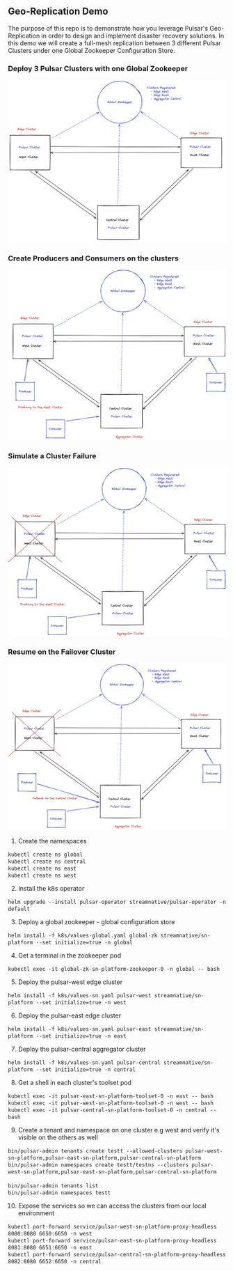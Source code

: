 Geo-Replication Demo
--------------------
The purpose of this repo is to demonstrate how you leverage Pulsar's Geo-Replication in order to design and implement disaster recovery solutions.
In this demo we will create a full-mesh replication between 3 different Pulsar Clusters under one 
Global Zookeeper Configuration Store.

### Deploy 3 Pulsar Clusters with one Global Zookeeper
![Alt text](images/geo1.png "Geo1")

### Create Producers and Consumers on the clusters
![Alt text](images/geo2.png "Geo2")

### Simulate a Cluster Failure
![Alt text](images/geo3.png "Geo3")

### Resume on the Failover Cluster
![Alt text](images/geo4.png "Geo4")

1. Create the namespaces
```shell
kubectl create ns global
kubectl create ns central
kubectl create ns east
kubectl create ns west
```

2. Install the k8s operator
```shell
helm upgrade --install pulsar-operator streamnative/pulsar-operator -n default
```

3. Deploy a global zookeeper - global configuration store
```shell
helm install -f k8s/values-global.yaml global-zk streamnative/sn-platform --set initialize=true -n global
```

4. Get a terminal in the zookeeper pod 
```shell
kubectl exec -it global-zk-sn-platform-zookeeper-0 -n global -- bash
```

5. Deploy the pulsar-west edge cluster
```shell
helm install -f k8s/values-sn.yaml pulsar-west streamnative/sn-platform --set initialize=true -n west
```

6. Deploy the pulsar-east edge cluster
```shell
helm install -f k8s/values-sn.yaml pulsar-east streamnative/sn-platform --set initialize=true -n east
```

7. Deploy the pulsar-central aggregator cluster
```shell
helm install -f k8s/values-sn.yaml pulsar-central streamnative/sn-platform --set initialize=true -n central
```

8. Get a shell in each cluster's toolset pod
```shell
kubectl exec -it pulsar-east-sn-platform-toolset-0 -n east -- bash
kubectl exec -it pulsar-west-sn-platform-toolset-0 -n west -- bash
kubectl exec -it pulsar-central-sn-platform-toolset-0 -n central -- bash
```

9. Create a tenant and namespace on one cluster e.g west and verify it's visible on the others as well
```shell
bin/pulsar-admin tenants create testt --allowed-clusters pulsar-west-sn-platform,pulsar-east-sn-platform,pulsar-central-sn-platform
bin/pulsar-admin namespaces create testt/testns --clusters pulsar-west-sn-platform,pulsar-east-sn-platform,pulsar-central-sn-platform

bin/pulsar-admin tenants list
bin/pulsar-admin namespaces testt
```

10. Expose the services so we can access the clusters from our local environment
```shell
kubectl port-forward service/pulsar-west-sn-platform-proxy-headless 8080:8080 6650:6650 -n west
kubectl port-forward service/pulsar-east-sn-platform-proxy-headless 8081:8080 6651:6650 -n east
kubectl port-forward service/pulsar-central-sn-platform-proxy-headless 8082:8080 6652:6650 -n central
```